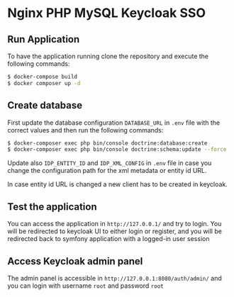 # Nginx PHP MySQL Keycloak SSO

## Run Application

To have the application running clone the repository and execute the following commands:

```sh
$ docker-compose build
$ docker composer up -d
```

## Create database

First update the database configuration `DATABASE_URL` in `.env` file with the correct values and then run the following commands:

```sh
$ docker-composer exec php bin/console doctrine:database:create
$ docker-composer exec php bin/console doctrine:schema:update --force
```

Update also `IDP_ENTITY_ID` and `IDP_XML_CONFIG` in `.env` file in case you change the configuration path for the xml metadata or entity id URL.

In case entity id URL is changed a new client has to be created in keycloak.

## Test the application

You can access the application in `http://127.0.0.1/` and try to login.
You will be redirected to keycloak UI to either login or register, and you will be redirected back to symfony application with a logged-in user session

## Access Keycloak admin panel

The admin panel is accessible in `http://127.0.0.1:8080/auth/admin/` and you can login with username `root` and password `root`